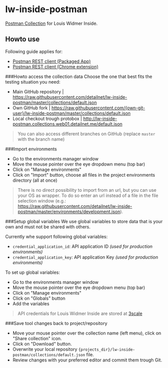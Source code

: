 # lw-inside-postman
[Postman Collection](https://www.getpostman.com/) for Louis Widmer Inside.

## Howto use
Following guide applies for:
 - [Postman REST client (Packaged App)](https://www.getpostman.com/)
 - [Postman REST client (Chrome extension)](https://chrome.google.com/webstore/detail/postman-rest-client/fdmmgilgnpjigdojojpjoooidkmcomcm)

###Howto access the collection data
Choose the one that best fits the testing situation you need:
 - Main GitHub repository | https://raw.githubusercontent.com/detailnet/lw-inside-postman/master/collections/default.json
 - Own GitHub fork | https://raw.githubusercontent.com/{own-git-user}/lw-inside-postman/master/collections/default.json
 - Local checkout trough protobox | http://lw-inside-postman.collections.web01.detailnet.me/default.json

> You can also access different branches on GitHub (replace `master` with the branch name)

###Import environments
 - Go to the environments manager window
  - Move the mouse pointer over the eye dropdown menu (top bar)
  - Click on "Manage environments"
 - Click on "Import" button, choose all files in the project environments directory (all at once)

> There is no direct possibility to import from an url, but you can use your OS as wrapper. 
> To do so enter an url instead of a file in the file selection window (e.g.: https://raw.githubusercontent.com/detailnet/lw-inside-postman/master/environments/development.json).

###Setup global variables
We use global variables to store data that is your own and must not be shared with others.

Currently whe support following global variables:
 - `credential_application_id`: API application ID _(used for production environments)_
 - `credential_application_key`: API application Key _(used for production environments)_

To set up global variables:
 - Go to the environments manager window
  - Move the mouse pointer over the eye dropdown menu (top bar)
  - Click on "Manage environments"
 - Click on "Globals" button
 - Add the variables

> API credentials for Louis Widmer Inside are stored at [3scale](https://detailnet-admin.3scale.net)

###Save tool changes back to project/repository
 - Move your mouse pointer over the collection name (left menu), click on "Share collection" icon.
 - Click on "Download" button.
 - Overwrite your local repository `{projects_dir}/lw-inside-postman/collections/default.json` file.
 - Review changes with your preferred editor and commit them trough Git.
